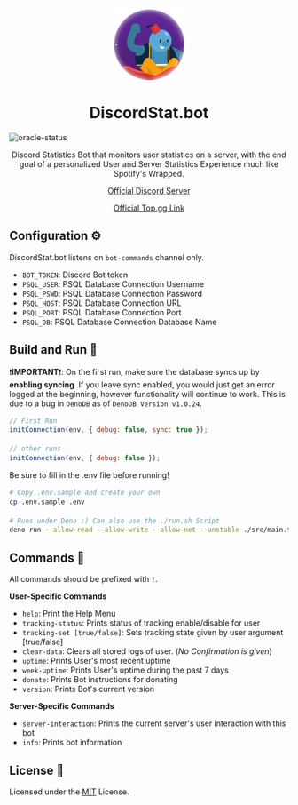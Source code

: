 <p align='center'>
  <img src='misc/Oracle-profile.png' />
</p>
<h1 align='center'>
  DiscordStat.bot
</h2>

![oracle-status](https://top-gg-badges.herokuapp.com/badge/804912951144087632)

<p align='center'>
Discord Statistics Bot that monitors user statistics on a server, with the end goal of a personalized User and Server Statistics Experience much like Spotify's Wrapped.
</p>
<p align='center'>
  <a href='https://discord.gg/68xT2UwJ2R'>Official Discord Server</a>
</P>
<p align='center'>
  <a href='https://top.gg/bot/804912951144087632'>Official Top.gg Link</a>
</p>


## Configuration ⚙️
DiscordStat.bot listens on `bot-commands` channel only.

- `BOT_TOKEN`: Discord Bot token
- `PSQL_USER`: PSQL Database Connection Username
- `PSQL_PSWD`: PSQL Database Connection Password
- `PSQL_HOST`: PSQL Database Connection URL
- `PSQL_PORT`: PSQL Database Connection Port
- `PSQL_DB`: PSQL Database Connection Database Name

## Build and Run 🚀
❗️**IMPORTANT**❗️: On the first run, make sure the database syncs up by **enabling syncing**. If you leave sync enabled, you would just get an error logged at the beginning, however functionality will continue to work. This is due to a bug in `DenoDB` as of `DenoDB Version v1.0.24`.
```js
// First Run
initConnection(env, { debug: false, sync: true });

// other runs
initConnection(env, { debug: false });
```

Be sure to fill in the .env file before running!
```sh
# Copy .env.sample and create your own
cp .env.sample .env

# Runs under Deno :) Can also use the ./run.sh Script
deno run --allow-read --allow-write --allow-net --unstable ./src/main.ts
```

## Commands 🤖
All commands should be prefixed with `!`.

**User-Specific Commands**
- `help`: Print the Help Menu
- `tracking-status`: Prints status of tracking enable/disable for user
- `tracking-set [true/false]`: Sets tracking state given by user argument [true/false]
- `clear-data`: Clears all stored logs of user. (*No Confirmation is given*)
- `uptime`: Prints User's most recent uptime
- `week-uptime`: Prints User's uptime during the past 7 days
- `donate`: Prints Bot instructions for donating
- `version`: Prints Bot's current version

**Server-Specific Commands**
- `server-interaction`: Prints the current server's user interaction with this bot
- `info`: Prints bot information

## License 📔
Licensed under the [MIT](LICENSE) License.